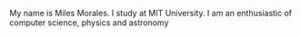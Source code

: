 My name is Miles Morales. I study at MIT University. I am an enthusiastic of computer science, physics and astronomy

<!---
MilesMorales2023/MilesMorales2023 is a ✨ special ✨ repository because its `README.md` (this file) appears on your GitHub profile.
You can click the Preview link to take a look at your changes.
--->
